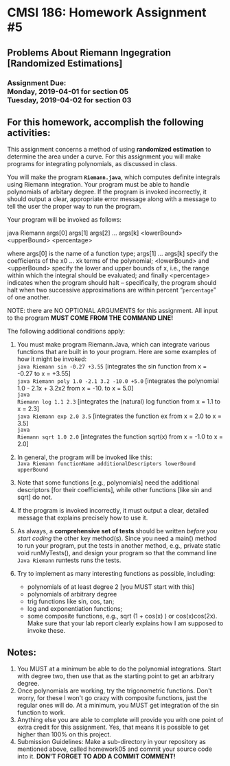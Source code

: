 
# CMSI 186: Homework Assignment #5
## Problems About Riemann Ingegration [Randomized Estimations]
### Assignment Due:<br />Monday, 2019-04-01 for section 05<br />Tuesday, 2019-04-02 for section 03

## For this homework, accomplish the following activities:
This assignment concerns a method of using <strong>randomized estimation</strong> to determine the area under a curve. For this assignment you will make programs for integrating polynomials, as discussed in class.

You will make the program <strong><code>Riemann.java</code></strong>, which computes definite integrals using Riemann integration. Your program must be able to handle polynomials of arbitary degree. If the program is invoked incorrectly, it should output a clear, appropriate error message along with a message to tell the user the proper way to run the program.

Your program will be invoked as follows:

java Riemann args[0] args[1] args[2] … args[k] &lt;lowerBound&gt; &lt;upperBound&gt; &lt;percentage&gt;

where args[0] is the name of a function type; args[1] … args[k] specify the coefficients of the x0 … xk terms of the polynomial; &lt;lowerBound&gt; and &lt;upperBound&gt; specify the lower and upper bounds of x, i.e., the range within which the integral should be evaluated; and finally &lt;percentage&gt; indicates when the program should halt – specifically, the program should halt when two successive approximations are within percent <q><code>percentage</code></q> of one another.

NOTE: there are NO OPTIONAL ARGUMENTS for this assignment.  All input to the program <strong>MUST COME FROM THE COMMAND LINE!</strong>

The following additional conditions apply:

1. You must make program Riemann.Java, which can integrate various functions that are built in to your program. Here are some examples of how it might be invoked:<br />
<code>java Riemann sin -0.27 +3.55</code> [integrates the sin function from x = -0.27 to x = +3.55]<br />
<code>java Riemann poly 1.0 -2.1 3.2 -10.0 +5.0</code> [integrates the polynomial 1.0 - 2.1x + 3.2x2 from x = -10. to x = 5.0]<br />
<code>java Riemann log 1.1 2.3</code> [integrates the (natural) log function from x = 1.1 to x = 2.3]<br />
<code>java Riemann exp 2.0 3.5</code> [integrates the function ex from x = 2.0 to x = 3.5]<br />
<code>java Riemann sqrt 1.0 2.0</code> [integrates the function sqrt(x) from x = -1.0 to x = 2.0]<br />

1. In general, the program will be invoked like this:<br />
<code>Java Riemann functionName additionalDescriptors lowerBound upperBound</code>

1. Note that some functions [e.g., polynomials] need the additional descriptors [for their coefficients], while other functions [like sin and sqrt] do not.
1. If the program is invoked incorrectly, it must output a clear, detailed message that explains precisely how to use it.
1. As always, a <strong>comprehensive set of tests</strong> should be written <em>before you start coding</em> the other key method(s). Since you need a main() method to run your program, put the tests in another method, e.g., private static void runMyTests(), and design your program so that the command line <code>Java Riemann</code> runtests runs the tests.
1. Try to implement as many interesting functions as possible, including:
   * polynomials of at least degree 2 [you MUST start with this]
   * polynomials of arbitrary degree
   * trig functions like sin, cos, tan;
   * log and exponentiation functions;
   * some composite functions, e.g., sqrt (1 + cos(x) ) or cos(x)cos(2x). Make sure that your lab report clearly explains how I am supposed to invoke these.
   
## Notes:

1. You MUST at a minimum be able to do the polynomial integrations. Start with degree two, then use that as the starting point to get an arbitrary degree.
1. Once polynomials are working, try the trigonometric functions. Don't worry, for these I won't go crazy with composite functions, just the regular ones will do. At a minimum, you MUST get integration of the sin function to work.
1. Anything else you are able to complete will provide you with one point of extra credit for this assignment. Yes, that means it is possible to get higher than 100% on this project.
1. Submission Guidelines: Make a sub-directory in your repository as mentioned above, called homework05 and commit your source code into it. <strong>DON'T FORGET TO ADD A COMMIT COMMENT!</strong>

